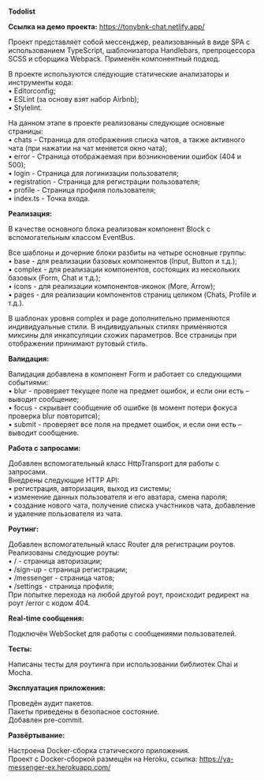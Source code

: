 **Todolist**

**Ссылка на демо проекта:** https://tonybnk-chat.netlify.app/

Проект представляет собой мессенджер, реализованный в виде SPA с использованием
TypeScript, шаблонизатора Handlebars, препроцессора SCSS и сборщика Webpack.
Применён компонентный подход.

В проекте используются следующие статические анализаторы и инструменты
кода:<br />
• Editorconfig;<br />
• ESLint (за основу взят набор Airbnb);<br />
• Stylelint.

На данном этапе в проекте реализованы следующие основные страницы:<br />
• chats - Страница для отображения списка чатов, а также активного чата (при
нажатии на чат меняется окно чата);<br />
• error - Страница отображаемая при возникновении ошибок (404 и 500);<br />
• login - Страница для логинизации пользователя;<br />
• registration - Страница для регистрации пользователя;<br />
• profile - Страница профиля пользователя;<br />
• index.ts - Точка входа.

**Реализация:**

В качестве основного блока реализован компонент Block с вспомогательным классом
EventBus.

Все шаблоны и дочерние блоки разбиты на четыре основные группы:<br />
• base - для реализации базовых компонентов (Input, Button и т.д.);<br />
• complex - для реализации компонентов, состоящих из нескольких базовых (Form,
Chat и т.д.);<br />
• icons - для реализации компонентов-иконок (More, Arrow);<br />
• pages - для реализации компонентов страниц целиком (Chats, Profile и т.д.).

В шаблонах уровня complex и page дополнительно применяются индивидуальные стили.
В индивидуальных стилях применяются миксины для инкапсуляции схожих параметров.
Все страницы при отображении принимают рутовый стиль.

**Валидация:**

Валидация добавлена в компонент Form и работает со следующими событиями:<br />
• blur - проверяет текущее поле на предмет ошибок, и если они есть – выводит
сообщение;<br />
• focus - скрывает сообщение об ошибке (в момент потери фокуса проверка blur
повторится);<br />
• submit - проверяет все поля на предмет ошибок, и если они есть – выводит
сообщение.

**Работа с запросами:**

Добавлен вспомогательный класс HttpTransport для работы с запросами.<br />
Внедрены следующие HTTP API:<br />
• регистрация, авторизация, выход из системы;<br />
• изменение данных пользователя и его аватара, смена пароля;<br />
• создание нового чата, получение списка участников чата, добавление и удаление
пользователя из чата.

**Роутинг:**

Добавлен вспомогательный класс Router для регистрации роутов.<br />
Реализованы следующие роуты:<br />
• / - страница авторизации;<br />
• /sign-up - страница регистрации;<br />
• /messenger - страница чатов;<br />
• /settings - страница профиля;<br />
При попытке перехода на любой другой роут, происходит редирект на роут /error с
кодом 404.

**Real-time сообщения:**

Подключён WebSocket для работы с сообщениями пользователей.

**Тесты:**

Написаны тесты для роутинга при использовании библиотек Chai и Mocha.

**Эксплуатация приложения:**

Проведён аудит пакетов.<br />
Пакеты приведены в безопасное состояние.<br />
Добавлен pre-commit.

**Развёртывание:**

Настроена Docker-сборка статического приложения.<br />
Проект с Docker-сборкой размещён на Heroku,
ссылка: https://ya-messenger-ex.herokuapp.com/
